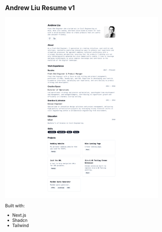 ## Andrew Liu Resume v1

![Andrew Resume](./public/Andrew-Liu-Frontend-Engineer.png)

Built with:

- Next.js
- Shadcn
- Tailwind
